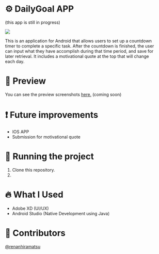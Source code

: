 # ⚙️ DailyGoal APP
(this app is still in progress)

![](https://i.imgur.com/36eiMMp.png)

This is an application for Android that allows users to set up a countdown timer to complete a specific task.
After the countdown is finished, the user can input what they have accomplish during that time period, and save for later retrieval.
It includes a motivational quote at the top that will change each day.

# 📱 Preview
You can see the preview screenshots [here.](https://www.renanhiramatsu.com/#3) (coming soon)

# ❗ Future improvements
- IOS APP
- Submission for motivational quote

# 🔧 Running the project
1. Clone this repository.
2. 

# 🔥 What I Used
- Adobe XD (UI/UX)
- Android Studio (Native Development using Java)

# 👨 Contributors
[@renanhiramatsu](https://www.linkedin.com/in/renan-hiramatsu-83583216a/)
